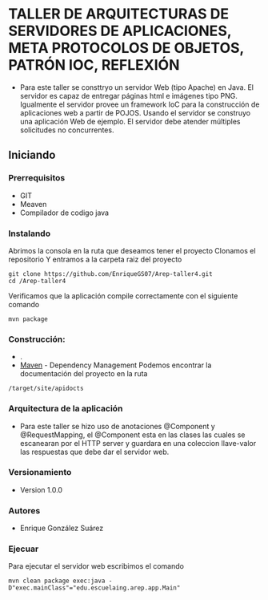 # TALLER DE ARQUITECTURAS DE SERVIDORES DE APLICACIONES, META PROTOCOLOS DE OBJETOS, PATRÓN IOC, REFLEXIÓN
- Para este taller se consttryo un servidor Web (tipo Apache) en Java. El servidor es capaz de entregar páginas html e imágenes tipo PNG. Igualmente el servidor provee un framework IoC para la construcción de aplicaciones web a partir de POJOS. Usando el servidor se construyo una aplicación Web de ejemplo. El servidor debe atender múltiples solicitudes no concurrentes.

## Iniciando
### Prerrequisitos
- GIT
- Meaven
- Compilador de codigo java
### Instalando
Abrimos la consola en la ruta que deseamos tener el proyecto
Clonamos el repositorio 
Y entramos a la carpeta raiz del proyecto
```
git clone https://github.com/EnriqueGS07/Arep-taller4.git
cd /Arep-taller4
```
Verificamos que la aplicación compile correctamente con el siguiente comando
```
mvn package
```


### Construcción:
- .
- [Maven](https://maven.apache.org/) - Dependency Management
Podemos encontrar la documentación del proyecto en la ruta 
```
/target/site/apidocts
```

### Arquitectura de la aplicación
- Para este taller se hizo uso de anotaciones @Component y @RequestMapping, el @Component esta en las clases las cuales se escanearan por el HTTP server y guardara en una coleccion llave-valor las respuestas que debe dar el servidor web.


### Versionamiento
- Version 1.0.0
### Autores
- Enrique González Suárez
### Ejecuar
Para ejecutar el servidor web escribimos el comando
```
mvn clean package exec:java -D"exec.mainClass"="edu.escuelaing.arep.app.Main"
```
